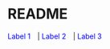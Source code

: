 # README

<style>
.hidden-content {
  display: none;
}
nav a {
  text-decoration: none;
  color: blue;
  margin-right: 10px;
}
</style>

<nav>
  <a href="javascript:void(0);" onclick="showContent('label1')">Label 1</a> |
  <a href="javascript:void(0);" onclick="showContent('label2')">Label 2</a> |
  <a href="javascript:void(0);" onclick="showContent('label3')">Label 3</a>
</nav>

<div id="label1" class="hidden-content">
  ## Label 1
  Content for label 1. This section will be shown when you click the "Label 1" link in the navigation bar.
</div>

<div id="label2" class="hidden-content">
  ## Label 2
  Content for label 2. This section will be shown when you click the "Label 2" link in the navigation bar.
</div>

<div id="label3" class="hidden-content">
  ## Label 3
  Content for label 3. This section will be shown when you click the "Label 3" link in the navigation bar.
</div>

<script>
function showContent(label) {
  document.querySelectorAll('.hidden-content').forEach(div => div.style.display = 'none');
  document.getElementById(label).style.display = 'block';
}
</script>
